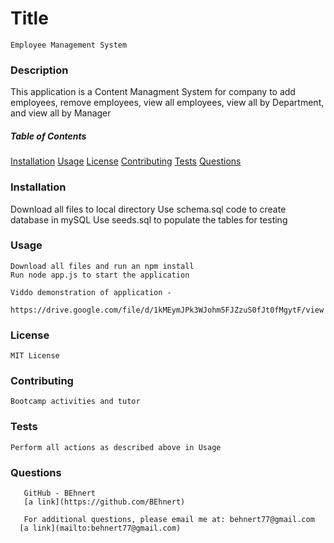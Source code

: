 
  # Title
    Employee Management System
  ### Description
  This application is a Content Managment System for company to add employees, remove employees, view all employees, view all by Department, and view all by Manager

  ##### Table of Contents
   [Installation](#installation)
   [Usage](#usage)
   [License](#license)
   [Contributing](#contributing)
   [Tests](#tests)
   [Questions](#questions)
  
  ### Installation
   Download all files to local directory
   Use schema.sql code to create database in mySQL
   Use seeds.sql to populate the tables for testing
      
  ### Usage
    Download all files and run an npm install
    Run node app.js to start the application

    Viddo demonstration of application - 
              https://drive.google.com/file/d/1kMEymJPk3WJohm5FJZzuS0fJt0fMgytF/view

        
  ### License
    MIT License
 
  ### Contributing
    Bootcamp activities and tutor

  ### Tests
    Perform all actions as described above in Usage

  ### Questions
       GitHub - BEhnert
       [a link](https://github.com/BEhnert)
      
       For additional questions, please email me at: behnert77@gmail.com
      [a link](mailto:behnert77@gmail.com)
